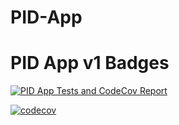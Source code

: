 # PID-App

# PID App v1 Badges
[![PID App Tests and CodeCov Report](https://github.com/vinay-lanka/pid_controller_tdd/actions/workflows/test.yaml/badge.svg)](https://github.com/vinay-lanka/pid_controller_tdd/actions/workflows/test.yaml)

[![codecov](https://codecov.io/gh/vinay-lanka/pid_controller_tdd/graph/badge.svg?token=ET5Qyw4FpP)](https://codecov.io/gh/vinay-lanka/pid_controller_tdd)